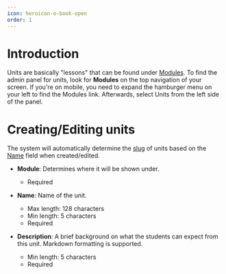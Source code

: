 ```yaml
---
icon: heroicon-o-book-open
order: 1
---
```


# Introduction

Units are basically "lessons" that can be found under <ins>[Modules](/admin/help/modules/intro#)</ins>. To find the admin panel for units, look for **Modules** on the top navigation of your screen. If you're on mobile, you need to expand the hamburger menu on your left to find the Modules link. Afterwards, select Units from the left side of the panel.

# Creating/Editing units

The system will automatically determine the <ins>[slug](/admin/help/miscellaneous/terminologies#)</ins> of units based on the <ins>[Name](#fields)</ins> field when created/edited.

- **Module**: Determines where it will be shown under.
  - Required

- **Name**: Name of the unit.
  - Max length: 128 characters
  - Min length: 5 characters
  - Required

- **Description**: A brief background on what the students can expect from this unit. Markdown formatting is supported.
  - Min length: 5 characters
  - Required
